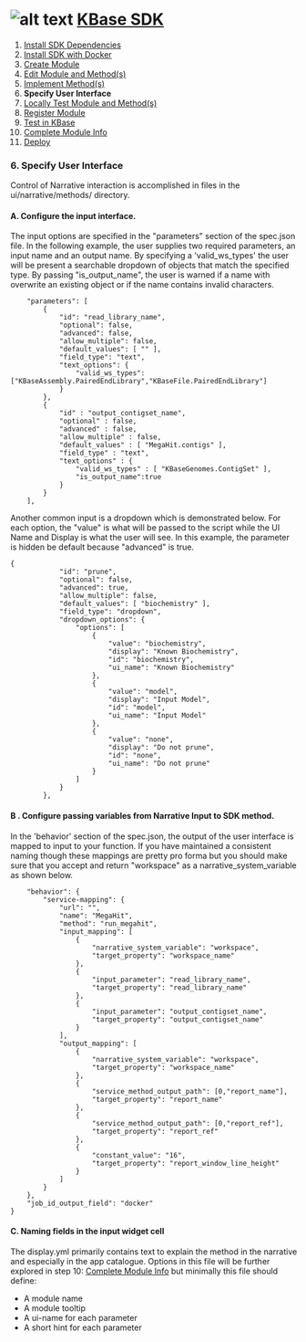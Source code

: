 # <A NAME="top"></A>![alt text](https://avatars2.githubusercontent.com/u/1263946?v=3&s=84 "KBase") [KBase SDK](../README.md)

1. [Install SDK Dependencies](kb_sdk_dependencies.md)
2. [Install SDK with Docker](kb_sdk_dockerized_install.md)
3. [Create Module](kb_sdk_create_module.md)
4. [Edit Module and Method(s)](kb_sdk_edit_module.md)
5. [Implement Method(s)](kb_sdk_impl_methods.md)
6. **Specify User Interface**
7. [Locally Test Module and Method(s)](kb_sdk_local_test_module.md)
8. [Register Module](kb_sdk_register_module.md)
9. [Test in KBase](kb_sdk_test_in_kbase.md)
10. [Complete Module Info](kb_sdk_complete_module_info.md)
11. [Deploy](kb_sdk_deploy.md)

### <A NAME="ui-widget"></A>6. Specify User Interface

Control of Narrative interaction is accomplished in files in the ui/narrative/methods/<MyMethod> directory.

#### A. Configure the input interface.

The input options are specified in the "parameters" section of the spec.json file. In the following example, the user
supplies two required parameters, an input name and an output name. By specifying a 'valid_ws_types' the user will
be present a searchable dropdown of objects that match the specified type. By passing "is_output_name", the user is
warned if a name with overwrite an existing object or if the name contains invalid characters.

```
	"parameters": [ 
		{
			"id": "read_library_name",
			"optional": false,
			"advanced": false,
			"allow_multiple": false,
			"default_values": [ "" ],
			"field_type": "text",
			"text_options": {
				"valid_ws_types": ["KBaseAssembly.PairedEndLibrary","KBaseFile.PairedEndLibrary"]
			}
		},
		{
		    "id" : "output_contigset_name",
		    "optional" : false,
		    "advanced" : false,
		    "allow_multiple" : false,
		    "default_values" : [ "MegaHit.contigs" ],
		    "field_type" : "text",
		    "text_options" : {
		     	"valid_ws_types" : [ "KBaseGenomes.ContigSet" ],
		    	"is_output_name":true
		    }
		}
	],
```
Another common input is a dropdown which is demonstrated below. For each option, the "value" is what will be passed to
the script while the UI Name and Display is what the user will see. In this example, the parameter is hidden be default 
because "advanced" is true.
```
{
            "id": "prune",
            "optional": false,
            "advanced": true,
            "allow_multiple": false,
            "default_values": [ "biochemistry" ],
            "field_type": "dropdown",
            "dropdown_options": {
                "options": [
                    {
                        "value": "biochemistry",
                        "display": "Known Biochemistry",
                        "id": "biochemistry",
                        "ui_name": "Known Biochemistry"
                    },
                    {
                        "value": "model",
                        "display": "Input Model",
                        "id": "model",
                        "ui_name": "Input Model"
                    },
                    {
                        "value": "none",
                        "display": "Do not prune",
                        "id": "none",
                        "ui_name": "Do not prune"
                    }
                ]
            }
        },
```
#### B . Configure passing variables from Narrative Input to SDK method.

In the 'behavior' section of the spec.json, the output of the user interface is mapped to input to your function.
If you have maintained a consistent naming though these mappings are pretty pro forma but you should make sure
that you accept and return "workspace" as a narrative_system_variable as shown below.
```
	"behavior": {
		"service-mapping": {
			"url": "",
			"name": "MegaHit",
			"method": "run_megahit",
			"input_mapping": [
				{
					"narrative_system_variable": "workspace",
					"target_property": "workspace_name"
				},
				{
					"input_parameter": "read_library_name",
          			"target_property": "read_library_name"
				},
				{
					"input_parameter": "output_contigset_name",
          			"target_property": "output_contigset_name"
				}
			],
			"output_mapping": [
				{
					"narrative_system_variable": "workspace",
					"target_property": "workspace_name"
				},
				{
					"service_method_output_path": [0,"report_name"],
					"target_property": "report_name"
				},
				{
					"service_method_output_path": [0,"report_ref"],
					"target_property": "report_ref"
				},
				{
					"constant_value": "16",
					"target_property": "report_window_line_height"
				}
			]
		}
	},
	"job_id_output_field": "docker"
}
```

#### C. Naming fields in the input widget cell

The display.yml primarily contains text to explain the method in the narrative and especially in the app catalogue.
Options in this file will be further explored in step 10: [Complete Module Info](kb_sdk_complete_module_info.md) but
minimally this file should define:
* A module name
* A module tooltip
* A ui-name for each parameter
* A short hint for each parameter
